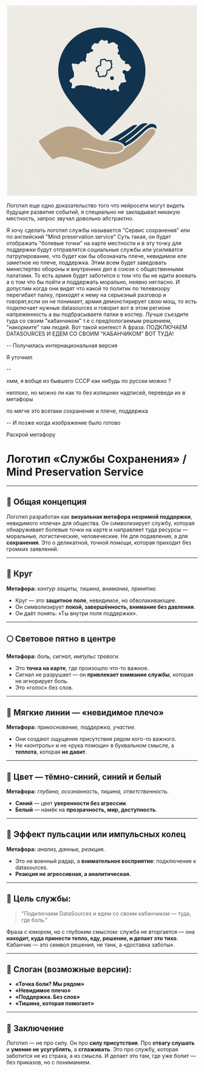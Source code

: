 <p align="center">
 <img src="Сохранение локализированный.png" width="500"/>
</p>

Логотип еще одно доказательство того что нейросети могут видеть будущее развитие событий, я специально не закладывал никакую местность, запрос звучал довольно абстрактно.


Я хочу сделать логотип службы называется "Сервис сохранения" или по английский "Mind preservation service"
Суть такая, он будет отображать "болевые точки" на карте местности и в эту точку для поддержки будут отправлятся социальные службы или усиливатся патрулирование, что будет как бы обозначать плече, невидимое еле заметное но плече, поддержка.
Этим всем будет заведовать минестертво обороны и внутренних дел в союзе с общественными палатами.
То есть армия будет заботится о том что бы не идити воевать а о том что бы пойти и поддержать морально, неявно негласно.
И допустим когда они видят что какой то политик по телевизору перегибает палку, приходят к нему на серьезный разговор и говорят,если он не понимает, армия демонстирирует свою мощ, то есть подключает нужные datasources и говорит вот в этом регионе напряженность а вы подбрасываете палки в костер. Лучше съездите туда со своим "кабанчиком" т.е с предпологаемым решением, "накормите" там людей.
Вот такой контекст
А фраза.
ПОДКЛЮЧАЕМ DATASOURCES И ЕДЕМ СО СВОИМ "КАБАНЧИКОМ" ВОТ ТУДА!


-- Получилась интернациональная версия


Я уточнил


--


хмм, я вобще из бывшего СССР как нибудь по русски можно ?



неплохо, но можно ли как то без излишних надписей, переведи их в метафоры



по мягче это всетаки сохранение и плече, поддержка



-- И позже когда изображение было готово 


Раскрой метафору





# Логотип «Службы Сохранения» / Mind Preservation Service

---

## 🎯 Общая концепция

Логотип разработан как **визуальная метафора незримой поддержки**, невидимого «плеча» для общества. Он символизирует службу, которая обнаруживает болевые точки на карте и направляет туда ресурсы — моральные, логистические, человеческие. Не для подавления, а для **сохранения**. Это о деликатной, точной помощи, которая приходит без громких заявлений.

---

## 🔵 Круг

**Метафора:** _контур защиты, тишина, внимание, принятие._

- Круг — это **защитное поле**, невидимое, но обволакивающее.
- Он символизирует **покой, завершённость, внимание без давления**.
- Он даёт понять: «Ты внутри поля поддержки».

---

## 🌕 Световое пятно в центре

**Метафора:** _боль, сигнал, импульс тревоги._

- Это **точка на карте**, где произошло что-то важное.
- Сигнал не разрушает — он **привлекает внимание службы**, которая не игнорирует боль.
- Это «голос» без слов.

---

## 🫱 Мягкие линии — «невидимое плечо»

**Метафора:** _прикосновение, поддержка, участие._

- Они создают ощущение присутствия рядом кого-то важного.
- Не «контроль» и не «рука помощи» в буквальном смысле, а **теплота**, которая **не давит**.

---

## 🌌 Цвет — тёмно-синий, синий и белый

**Метафора:** _глубина, осознанность, тишина, ответственность._

- **Синий** — цвет **уверенности без агрессии**.
- **Белый** — намёк на **прозрачность, мир, доступность**.

---

## 📡 Эффект пульсации или импульсных колец

**Метафора:** _анализ, данные, реакция._

- Это не военный радар, а **внимательное восприятие**: подключение к datasources.
- **Реакция не агрессивная, а аналитическая.**

---

## 🧭 Цель службы:

> "Подключаем DataSources и едем со своим кабанчиком — туда, где боль."

Фраза с юмором, но с глубоким смыслом: служба не вторгается — она **находит, куда принести тепло, еду, решение, и делает это тихо**. Кабанчик — это символ решения, не танк, а «доставка заботы».

---

## 💬 Слоган (возможные версии):

- **«Точка боли? Мы рядом»**
- **«Невидимое плечо»**
- **«Поддержка. Без слов»**
- **«Тишина, которая помогает»**

---

## 🏁 Заключение

Логотип — не про силу. Он про **силу присутствия**. Про **отвагу слушать** и **умение не усугублять**, а **сглаживать**. Это про службу, которая заботится не из страха, а из смысла. И делает это там, где уже болит — без приказов, но с пониманием.

